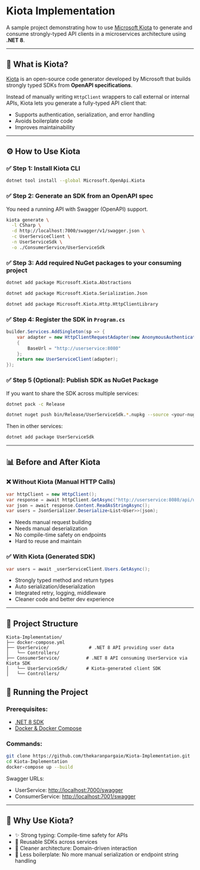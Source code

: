 # Kiota Implementation

A sample project demonstrating how to use [Microsoft Kiota](https://github.com/microsoft/kiota) to generate and consume strongly-typed API clients in a microservices architecture using **.NET 8**.

---

## 📘 What is Kiota?

[Kiota](https://github.com/microsoft/kiota) is an open-source code generator developed by Microsoft that builds strongly typed SDKs from **OpenAPI specifications**.

Instead of manually writing `HttpClient` wrappers to call external or internal APIs, Kiota lets you generate a fully-typed API client that:

* Supports authentication, serialization, and error handling
* Avoids boilerplate code
* Improves maintainability

---

## ⚙️ How to Use Kiota

### ✅ Step 1: Install Kiota CLI

```bash
dotnet tool install --global Microsoft.OpenApi.Kiota
```

### ✅ Step 2: Generate an SDK from an OpenAPI spec

You need a running API with Swagger (OpenAPI) support.

```bash
kiota generate \
  -l CSharp \
  -d http://localhost:7000/swagger/v1/swagger.json \
  -c UserServiceClient \
  -n UserServiceSdk \
  -o ./ConsumerService/UserServiceSdk
```

### ✅ Step 3: Add required NuGet packages to your consuming project

```bash
dotnet add package Microsoft.Kiota.Abstractions

dotnet add package Microsoft.Kiota.Serialization.Json

dotnet add package Microsoft.Kiota.Http.HttpClientLibrary
```

### ✅ Step 4: Register the SDK in `Program.cs`

```csharp
builder.Services.AddSingleton(sp => {
    var adapter = new HttpClientRequestAdapter(new AnonymousAuthenticationProvider())
    {
        BaseUrl = "http://userservice:8080"
    };
    return new UserServiceClient(adapter);
});
```

### ✅ Step 5 (Optional): Publish SDK as NuGet Package

If you want to share the SDK across multiple services:

```bash
dotnet pack -c Release

dotnet nuget push bin/Release/UserServiceSdk.*.nupkg --source <your-nuget-feed>
```

Then in other services:

```bash
dotnet add package UserServiceSdk
```

---

## 📊 Before and After Kiota

### ❌ Without Kiota (Manual HTTP Calls)

```csharp
var httpClient = new HttpClient();
var response = await httpClient.GetAsync("http://userservice:8080/api/users");
var json = await response.Content.ReadAsStringAsync();
var users = JsonSerializer.Deserialize<List<User>>(json);
```

* Needs manual request building
* Needs manual deserialization
* No compile-time safety on endpoints
* Hard to reuse and maintain

### ✅ With Kiota (Generated SDK)

```csharp
var users = await _userServiceClient.Users.GetAsync();
```

* Strongly typed method and return types
* Auto serialization/deserialization
* Integrated retry, logging, middleware
* Cleaner code and better dev experience

---

## 📁 Project Structure

```
Kiota-Implementation/
├── docker-compose.yml
├── UserService/               # .NET 8 API providing user data
│   └── Controllers/
├── ConsumerService/          # .NET 8 API consuming UserService via Kiota SDK
│   └── UserServiceSdk/       # Kiota-generated client SDK
│   └── Controllers/
```

## 🚀 Running the Project

### Prerequisites:

* [.NET 8 SDK](https://dotnet.microsoft.com/download/dotnet/8.0)
* [Docker & Docker Compose](https://docs.docker.com/compose/install/)

### Commands:

```bash
git clone https://github.com/thekaranpargaie/Kiota-Implementation.git
cd Kiota-Implementation
docker-compose up --build
```

Swagger URLs:

* UserService: [http://localhost:7000/swagger](http://localhost:7000/swagger)
* ConsumerService: [http://localhost:7001/swagger](http://localhost:7001/swagger)

---

## 🧠 Why Use Kiota?

* ✨ Strong typing: Compile-time safety for APIs
* 🔁 Reusable SDKs across services
* 🧱 Cleaner architecture: Domain-driven interaction
* 🚀 Less boilerplate: No more manual serialization or endpoint string handling


